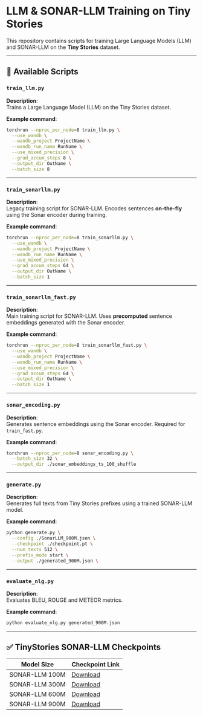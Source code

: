 # LLM & SONAR-LLM Training on Tiny Stories

This repository contains scripts for training Large Language Models (LLM) and SONAR-LLM on the **Tiny Stories** dataset.

---

## 📁 Available Scripts

### `train_llm.py`  
**Description**:  
Trains a Large Language Model (LLM) on the Tiny Stories dataset.

**Example command**:
```bash
torchrun --nproc_per_node=8 train_llm.py \
  --use_wandb \
  --wandb_project ProjectName \
  --wandb_run_name RunName \
  --use_mixed_precision \
  --grad_accum_steps 8 \
  --output_dir OutName \
  --batch_size 8
```

---

### `train_sonarllm.py`  
**Description**:  
Legacy training script for SONAR-LLM. Encodes sentences **on-the-fly** using the Sonar encoder during training.  

**Example command**:
```bash
torchrun --nproc_per_node=8 train_sonarllm.py \
  --use_wandb \
  --wandb_project ProjectName \
  --wandb_run_name RunName \
  --use_mixed_precision \
  --grad_accum_steps 64 \
  --output_dir OutName \
  --batch_size 1
```

---

### `train_sonarllm_fast.py`  
**Description**:  
Main training script for SONAR-LLM. Uses **precomputed** sentence embeddings generated with the Sonar encoder.

**Example command**:
```bash
torchrun --nproc_per_node=8 train_sonarllm_fast.py \
  --use_wandb \
  --wandb_project ProjectName \
  --wandb_run_name RunName \
  --use_mixed_precision \
  --grad_accum_steps 64 \
  --output_dir OutName \
  --batch_size 1
```

---

### `sonar_encoding.py`  
**Description**:  
Generates sentence embeddings using the Sonar encoder. Required for `train_fast.py`.

**Example command**:
```bash
torchrun --nproc_per_node=8 sonar_encoding.py \
  --batch_size 32 \
  --output_dir ./sonar_embeddings_ts_100_shuffle
```

---

### `generate.py`  
**Description**:  
Generates full texts from Tiny Stories prefixes using a trained SONAR-LLM model.

**Example command**:
```bash
python generate.py \
  --config ./SonarLLM_900M.json \
  --checkpoint ./checkpoint.pt \
  --num_texts 512 \
  --prefix_mode start \
  --output ./generated_900M.json \
```

---

### `evaluate_nlg.py`  
**Description**:  
Evaluates BLEU, ROUGE and METEOR metrics.

**Example command**:
```bash
python evaluate_nlg.py generated_900M.json
```

---

## ✅ TinyStories SONAR-LLM Checkpoints

| Model Size        | Checkpoint Link                                                                 |
|-------------------|----------------------------------------------------------------------------------|
| SONAR-LLM 100M     | [Download](https://drive.google.com/file/d/18KRywQXjRQFbbVZhkUp5uaWyCuD3pEga/view?usp=sharing)                  |
| SONAR-LLM 300M     | [Download](https://drive.google.com/file/d/1A4Fqm-w1arBRiU_V67OrfBf_Ymrm71-7/view?usp=sharing)                  |
| SONAR-LLM 600M     | [Download](https://drive.google.com/file/d/1oG1_8whE1USC1lelF7-A9_Lhvfd2tNQm/view?usp=sharing)                  |
| SONAR-LLM 900M     | [Download](https://drive.google.com/file/d/1lzUkUNbFQkeYLp69FYrLA1vAB3--WbrY/view?usp=sharing)                  |

